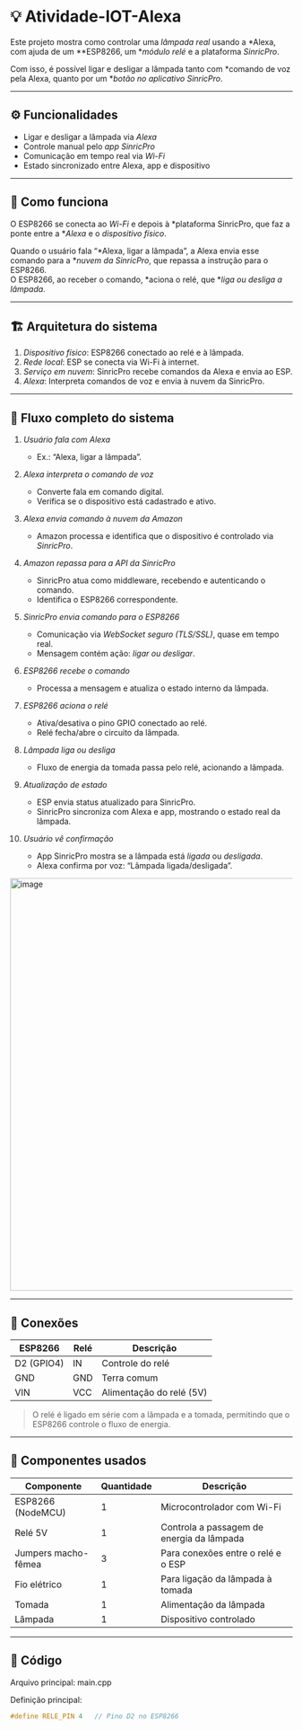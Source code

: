 # 💡 Atividade-IOT-Alexa

Este projeto mostra como controlar uma *lâmpada real* usando a *Alexa, com ajuda de um **ESP8266, um **módulo relé* e a plataforma *SinricPro*.

Com isso, é possível ligar e desligar a lâmpada tanto com *comando de voz pela Alexa, quanto por um **botão no aplicativo SinricPro*.

---

## ⚙ Funcionalidades

- Ligar e desligar a lâmpada via *Alexa*  
- Controle manual pelo *app SinricPro*  
- Comunicação em tempo real via *Wi-Fi*  
- Estado sincronizado entre Alexa, app e dispositivo  

---

## 🧠 Como funciona

O ESP8266 se conecta ao *Wi-Fi* e depois à *plataforma SinricPro, que faz a ponte entre a **Alexa* e o *dispositivo físico*.

Quando o usuário fala “*Alexa, ligar a lâmpada”, a Alexa envia esse comando para a **nuvem da SinricPro*, que repassa a instrução para o ESP8266.  
O ESP8266, ao receber o comando, *aciona o relé, que **liga ou desliga a lâmpada*.

---

## 🏗 Arquitetura do sistema

1. *Dispositivo físico*: ESP8266 conectado ao relé e à lâmpada.  
2. *Rede local*: ESP se conecta via Wi-Fi à internet.  
3. *Serviço em nuvem*: SinricPro recebe comandos da Alexa e envia ao ESP.  
4. *Alexa*: Interpreta comandos de voz e envia à nuvem da SinricPro.

---

## 🔄 Fluxo completo do sistema

1. *Usuário fala com Alexa*  
   - Ex.: “Alexa, ligar a lâmpada”.  

2. *Alexa interpreta o comando de voz*  
   - Converte fala em comando digital.  
   - Verifica se o dispositivo está cadastrado e ativo.  

3. *Alexa envia comando à nuvem da Amazon*  
   - Amazon processa e identifica que o dispositivo é controlado via *SinricPro*.  

4. *Amazon repassa para a API da SinricPro*  
   - SinricPro atua como middleware, recebendo e autenticando o comando.  
   - Identifica o ESP8266 correspondente.  

5. *SinricPro envia comando para o ESP8266*  
   - Comunicação via *WebSocket seguro (TLS/SSL)*, quase em tempo real.  
   - Mensagem contém ação: *ligar ou desligar*.  

6. *ESP8266 recebe o comando*  
   - Processa a mensagem e atualiza o estado interno da lâmpada.  

7. *ESP8266 aciona o relé*  
   - Ativa/desativa o pino GPIO conectado ao relé.  
   - Relé fecha/abre o circuito da lâmpada.  

8. *Lâmpada liga ou desliga*  
   - Fluxo de energia da tomada passa pelo relé, acionando a lâmpada.  

9. *Atualização de estado*  
   - ESP envia status atualizado para SinricPro.  
   - SinricPro sincroniza com Alexa e app, mostrando o estado real da lâmpada.  

10. *Usuário vê confirmação*  
    - App SinricPro mostra se a lâmpada está *ligada* ou *desligada*.  
    - Alexa confirma por voz: “Lâmpada ligada/desligada”.  

<img width="1665" height="735" alt="image" src="https://github.com/user-attachments/assets/d57eb21c-c1f7-44b7-a634-d9db92ed8578" />

---

## 🔌 Conexões

| ESP8266 | Relé | Descrição |
|----------|------|-----------|
| D2 (GPIO4) | IN | Controle do relé |
| GND | GND | Terra comum |
| VIN | VCC | Alimentação do relé (5V) |

> O relé é ligado em série com a lâmpada e a tomada, permitindo que o ESP8266 controle o fluxo de energia.

---

## 🧩 Componentes usados

| Componente | Quantidade | Descrição |
|-------------|-------------|-----------|
| ESP8266 (NodeMCU) | 1 | Microcontrolador com Wi-Fi |
| Relé 5V | 1 | Controla a passagem de energia da lâmpada |
| Jumpers macho-fêmea | 3 | Para conexões entre o relé e o ESP |
| Fio elétrico | 1 | Para ligação da lâmpada à tomada |
| Tomada | 1 | Alimentação da lâmpada |
| Lâmpada | 1 | Dispositivo controlado |

---

## 📜 Código

Arquivo principal: main.cpp

Definição principal:
```cpp
#define RELE_PIN 4   // Pino D2 no ESP8266